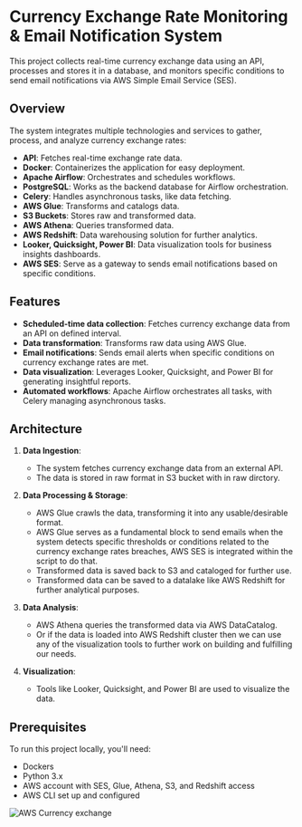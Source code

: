 # Currency Exchange Rate Monitoring & Email Notification System

This project collects real-time currency exchange data using an API, processes and stores it in a database, and monitors specific conditions to send email notifications via AWS Simple Email Service (SES).

## Overview

The system integrates multiple technologies and services to gather, process, and analyze currency exchange rates:

- **API**: Fetches real-time exchange rate data.
- **Docker**: Containerizes the application for easy deployment.
- **Apache Airflow**: Orchestrates and schedules workflows.
- **PostgreSQL**: Works as the backend database for Airflow orchestration.
- **Celery**: Handles asynchronous tasks, like data fetching.
- **AWS Glue**: Transforms and catalogs data.
- **S3 Buckets**: Stores raw and transformed data.
- **AWS Athena**: Queries transformed data.
- **AWS Redshift**: Data warehousing solution for further analytics.
- **Looker, Quicksight, Power BI**: Data visualization tools for business insights dashboards.
- **AWS SES**: Serve as a gateway to sends email notifications based on specific conditions.

## Features

- **Scheduled-time data collection**: Fetches currency exchange data from an API on defined interval.
- **Data transformation**: Transforms raw data using AWS Glue.
- **Email notifications**: Sends email alerts when specific conditions on currency exchange rates are met.
- **Data visualization**: Leverages Looker, Quicksight, and Power BI for generating insightful reports.
- **Automated workflows**: Apache Airflow orchestrates all tasks, with Celery managing asynchronous tasks.

## Architecture

1. **Data Ingestion**:
    - The system fetches currency exchange data from an external API.
    - The data is stored in raw format in S3 bucket with in raw dirctory.

2. **Data Processing & Storage**:
    - AWS Glue crawls the data, transforming it into any usable/desirable format.
    - AWS Glue serves as a fundamental block to send emails when the system detects specific thresholds or conditions related to the currency exchange rates breaches, AWS SES is integrated within the script to do that.
    - Transformed data is saved back to S3 and cataloged for further use.
    - Transformed data can be saved to a datalake like AWS Redshift for further analytical purposes.
  
3. **Data Analysis**:
    - AWS Athena queries the transformed data via AWS DataCatalog.
    - Or if the data is loaded into AWS Redshift cluster then we can use any of the visualization tools to further work on building and fulfilling our needs.

4. **Visualization**:
    - Tools like Looker, Quicksight, and Power BI are used to visualize the data.
  

## Prerequisites

To run this project locally, you'll need:

- Dockers
- Python 3.x
- AWS account with SES, Glue, Athena, S3, and Redshift access
- AWS CLI set up and configured


![AWS Currency exchange](https://github.com/user-attachments/assets/9064b4e6-25be-49e2-ae79-e18357569003)



